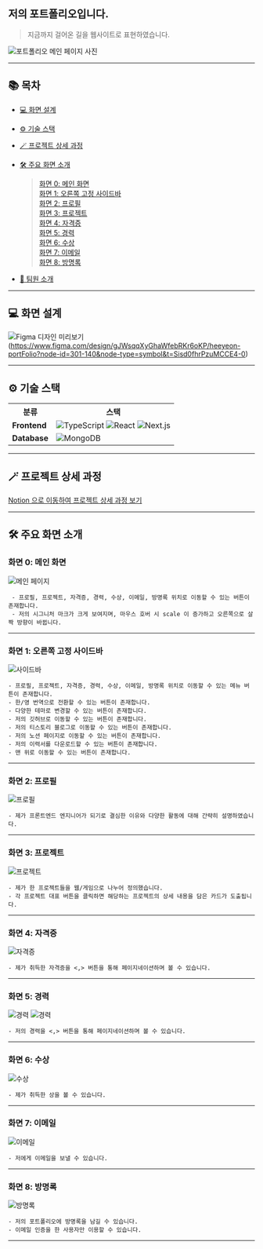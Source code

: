 ## 저의 포트폴리오입니다. 

> 지금까지 걸어온 길을 웹사이트로 표현하였습니다. 

![포트폴리오 메인 페이지 사진](captures/all.png)

---

## 📚 목차

- [💻 화면 설계](#-화면-설계)
- [⚙️ 기술 스택](#-기술-스택)
- [🪄 프로젝트 상세 과정](#-프로젝트-상세-과정)
- [🛠 주요 화면 소개](#-주요-화면-소개)
  > [화면 0: 메인 화면](#화면-0-메인-화면)  
  > [화면 1: 오른쪽 고정 사이드바](#화면-1-오른쪽-고정-사이드바)  
  > [화면 2: 프로필](#화면-2-프로필)  
  > [화면 3: 프로젝트](#화면-3-프로젝트)  
  > [화면 4: 자격증](#화면-4-자격증)  
  > [화면 5: 경력](#화면-5-경력)  
  > [화면 6: 수상](#화면-6-수상)  
  > [화면 7: 이메일](#화면-7-이메일)  
  > [화면 8: 방명록](#화면-8-방명록)  
  
- [👥 팀원 소개](#-팀원-소개)

---

## 💻 화면 설계

 ![Figma 디자인 미리보기](captures/figma.png)(https://www.figma.com/design/gJWsqqXyGhaWfebRKr6oKP/heeyeon-portFolio?node-id=301-140&node-type=symbol&t=Sisd0fhrPzuMCCE4-0)


---

## ⚙ 기술 스택
<table>
    <tr>
        <th>분류</th>
        <th>스택</th>
    </tr>
    <tr>
        <td><strong>Frontend</strong></td>
        <td>
            <img src="https://img.shields.io/badge/TypeScript-3178C6?style=plastic&logo=typescript&logoColor=white" alt="TypeScript">
            <img src="https://img.shields.io/badge/React-61DAFB?style=plastic&logo=react&logoColor=white" alt="React">
            <img src="https://img.shields.io/badge/Next.js-000000?style=plastic&logo=next.js&logoColor=white" alt="Next.js">
        </td>
    </tr>
    <tr>
        <td><strong>Database</strong></td>
        <td>
            <img src="https://img.shields.io/badge/MongoDB-47A248?style=plastic&logo=mongodb&logoColor=white" alt="MongoDB">
        </td>
    </tr>
</table>


---

## 🪄 프로젝트 상세 과정

[Notion 으로 이동하여 프로젝트 상세 과정 보기](https://heeyeon9578.notion.site/52ff5a864dd7461c883070626b058283?pvs=4)

---


## 🛠 주요 화면 소개

### 화면 0: 메인 화면

![메인 페이지](captures/main.png)

     - 프로필, 프로젝트, 자격증, 경력, 수상, 이메일, 방명록 위치로 이동할 수 있는 버튼이 존재합니다.
     - 저의 시그니처 마크가 크게 보여지며, 마우스 호버 시 scale 이 증가하고 오른쪽으로 살짝 방향이 바뀝니다.

---

### 화면 1: 오른쪽 고정 사이드바

![사이드바](captures/sidebar.png)

    - 프로필, 프로젝트, 자격증, 경력, 수상, 이메일, 방명록 위치로 이동할 수 있는 메뉴 버튼이 존재합니다.
    - 한/영 번역으로 전환할 수 있는 버튼이 존재합니다.
    - 다양한 테마로 변경할 수 있는 버튼이 존재합니다.
    - 저의 깃허브로 이동할 수 있는 버튼이 존재합니다.
    - 저의 티스토리 블로그로 이동할 수 있는 버튼이 존재합니다.
    - 저의 노션 페이지로 이동할 수 있는 버튼이 존재합니다.
    - 저의 이력서를 다운로드할 수 있는 버튼이 존재합니다.
    - 맨 위로 이동할 수 있는 버튼이 존재합니다.




---

### 화면 2: 프로필

![프로필](captures/profile.png)

    - 제가 프론트엔드 엔지니어가 되기로 결심한 이유와 다양한 활동에 대해 간략히 설명하였습니다.

---

### 화면 3: 프로젝트

![프로젝트](captures/project.png)

    - 제가 한 프로젝트들을 웹/게임으로 나누어 정의했습니다.
    - 각 프로젝트 대표 버튼을 클릭하면 해당하는 프로젝트의 상세 내용을 담은 카드가 도출됩니다.

---

### 화면 4: 자격증

![자격증](captures/Cert.png)

    - 제가 취득한 자격증을 <,> 버튼을 통해 페이지네이션하며 볼 수 있습니다.


---


### 화면 5: 경력

![경력](captures/Exp1.png)
![경력](captures/Exp2.png)

    - 저의 경력을 <,> 버튼을 통해 페이지네이션하며 볼 수 있습니다.

---


### 화면 6: 수상

![수상](captures/award.png)


    - 제가 취득한 상을 볼 수 있습니다.
  
---

### 화면 7: 이메일

![이메일](captures/email.png)


    - 저에게 이메일을 보낼 수 있습니다.

---

### 화면 8: 방명록

![방명록](captures/book.png)


    - 저의 포트폴리오에 방명록을 남길 수 있습니다.
    - 이메일 인증을 한 사용자만 이용할 수 있습니다.

---


